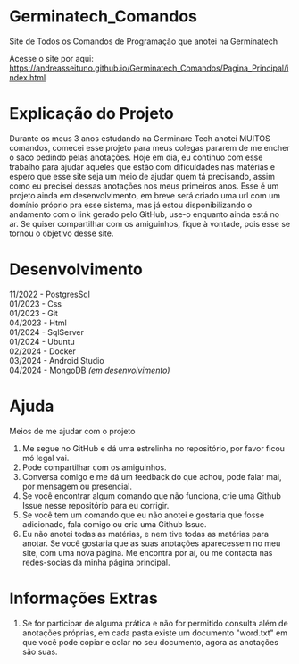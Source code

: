 # Germinatech_Comandos
 Site de Todos os Comandos de Programação que anotei na Germinatech

Acesse o site por aqui: https://andreasseituno.github.io/Germinatech_Comandos/Pagina_Principal/index.html

# Explicação do Projeto
Durante os meus 3 anos estudando na Germinare Tech anotei MUITOS comandos, comecei esse projeto para meus colegas pararem de me encher o saco pedindo pelas anotações. Hoje em dia, eu continuo com esse trabalho para ajudar aqueles que estão com dificuldades nas matérias e espero que esse site seja um meio de ajudar quem tá precisando, assim como eu precisei dessas anotações nos meus primeiros anos. Esse é um projeto ainda em desenvolvimento, em breve será criado uma url com um domínio próprio pra esse sistema, mas já estou disponibilizando o andamento com o link gerado pelo GitHub, use-o enquanto ainda está no ar. Se quiser compartilhar com os amiguinhos, fique à vontade, pois esse se tornou o objetivo desse site.


# Desenvolvimento
11/2022 - PostgresSql    </br>
01/2023 - Css            </br>
01/2023 - Git            </br>
04/2023 - Html           </br>
01/2024 - SqlServer      </br>
01/2024 - Ubuntu         </br>
02/2024 - Docker         </br>
03/2024 - Android Studio </br>
04/2024 - MongoDB *(em desenvolvimento)* </br>


# Ajuda
Meios de me ajudar com o projeto

1. Me segue no GitHub e dá uma estrelinha no repositório, por favor ficou mó legal vai.
2. Pode compartilhar com os amiguinhos.
3. Conversa comigo e me dá um feedback do que achou, pode falar mal, por mensagem ou presencial.
4. Se você encontrar algum comando que não funciona, crie uma Github Issue nesse repositório para eu corrigir.
5. Se você tem um comando que eu não anotei e gostaria que fosse adicionado, fala comigo ou cria uma Github Issue.
6. Eu não anotei todas as matérias, e nem tive todas as matérias para anotar. Se você gostaria que as suas anotações aparecessem no meu site, com uma nova página. Me encontra por aí, ou me contacta nas redes-socias da minha página principal.


# Informações Extras
1. Se for participar de alguma prática e não for permitido consulta além de anotações próprias, em cada pasta existe um documento "word.txt" em que você pode copiar e colar no seu documento, agora as anotações são suas.
